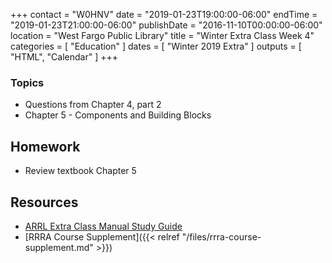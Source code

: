 +++
contact = "W0HNV"
date = "2019-01-23T19:00:00-06:00"
endTime = "2019-01-23T21:00:00-06:00"
publishDate = "2016-11-10T00:00:00-06:00"
location = "West Fargo Public Library"
title = "Winter Extra Class Week 4"
categories = [ "Education" ]
dates = [ "Winter 2019 Extra" ]
outputs = [ "HTML", "Calendar" ]
+++

### Topics

* Questions from Chapter 4, part 2
* Chapter 5 - Components and Building Blocks

## Homework

* Review textbook Chapter 5

## Resources

* [ARRL Extra Class Manual Study Guide](http://www.arrl.org/files/file/Extra%20Class%20License%20Manual/ECLM%2011th%20edition/ECLM%202016%20Studyguide.pdf)
* [RRRA Course Supplement]({{< relref "/files/rrra-course-supplement.md" >}})
